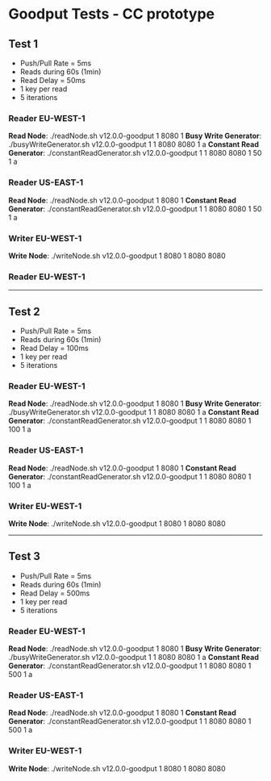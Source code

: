 # Goodput Tests - CC prototype

## Test 1
- Push/Pull Rate = 5ms
- Reads during 60s (1min)
- Read Delay = 50ms
- 1 key per read
- 5 iterations

### Reader EU-WEST-1
**Read Node**: ./readNode.sh v12.0.0-goodput 1 8080 1
**Busy Write Generator**: ./busyWriteGenerator.sh v12.0.0-goodput 1 1 8080 <read-eu-ip> 8080 <write-ip> 1 a
**Constant Read Generator**: ./constantReadGenerator.sh v12.0.0-goodput 1 1 8080 <read-eu-ip> 8080 <write-ip> 1 50 1 a

### Reader US-EAST-1
**Read Node**: ./readNode.sh v12.0.0-goodput 1 8080 1
**Constant Read Generator**: ./constantReadGenerator.sh v12.0.0-goodput 1 1 8080 <read-us-ip> 8080 <write-ip> 1 50 1 a

### Writer EU-WEST-1
**Write Node**: ./writeNode.sh v12.0.0-goodput 1 8080 1 8080 <read-eu-ip> 8080 <read-us-ip>

### Reader EU-WEST-1

---
## Test 2
- Push/Pull Rate = 5ms
- Reads during 60s (1min)
- Read Delay = 100ms
- 1 key per read
- 5 iterations

### Reader EU-WEST-1
**Read Node**: ./readNode.sh v12.0.0-goodput 1 8080 1
**Busy Write Generator**: ./busyWriteGenerator.sh v12.0.0-goodput 1 1 8080 <read-eu-ip> 8080 <write-ip> 1 a
**Constant Read Generator**: ./constantReadGenerator.sh v12.0.0-goodput 1 1 8080 <read-eu-ip> 8080 <write-ip> 1 100 1 a

### Reader US-EAST-1
**Read Node**: ./readNode.sh v12.0.0-goodput 1 8080 1
**Constant Read Generator**: ./constantReadGenerator.sh v12.0.0-goodput 1 1 8080 <read-us-ip> 8080 <write-ip> 1 100 1 a

### Writer EU-WEST-1
**Write Node**: ./writeNode.sh v12.0.0-goodput 1 8080 1 8080 <read-eu-ip> 8080 <read-us-ip>

---
## Test 3
- Push/Pull Rate = 5ms
- Reads during 60s (1min)
- Read Delay = 500ms
- 1 key per read
- 5 iterations

### Reader EU-WEST-1
**Read Node**: ./readNode.sh v12.0.0-goodput 1 8080 1
**Busy Write Generator**: ./busyWriteGenerator.sh v12.0.0-goodput 1 1 8080 <read-eu-ip> 8080 <write-ip> 1 a
**Constant Read Generator**: ./constantReadGenerator.sh v12.0.0-goodput 1 1 8080 <read-eu-ip> 8080 <write-ip> 1 500 1 a

### Reader US-EAST-1
**Read Node**: ./readNode.sh v12.0.0-goodput 1 8080 1
**Constant Read Generator**: ./constantReadGenerator.sh v12.0.0-goodput 1 1 8080 <read-us-ip> 8080 <write-ip> 1 500 1 a

### Writer EU-WEST-1
**Write Node**: ./writeNode.sh v12.0.0-goodput 1 8080 1 8080 <read-eu-ip> 8080 <read-us-ip>

